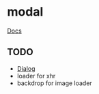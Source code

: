 # modal

[Docs](https://davidfmiller.github.io/modal)

## TODO

- [Dialog](https://developer.mozilla.org/en-US/docs/Web/HTML/Element/dialog)
- loader for xhr
- backdrop for image loader
